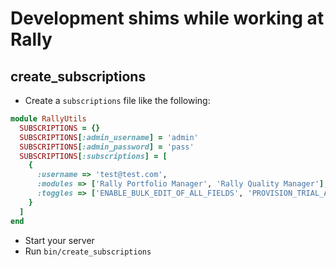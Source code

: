 # Development shims while working at Rally

## create_subscriptions
* Create a `subscriptions` file like the following:

```ruby
module RallyUtils
  SUBSCRIPTIONS = {}
  SUBSCRIPTIONS[:admin_username] = 'admin'
  SUBSCRIPTIONS[:admin_password] = 'pass'
  SUBSCRIPTIONS[:subscriptions] = [
    {
      :username => 'test@test.com',
      :modules => ['Rally Portfolio Manager', 'Rally Quality Manager'],
      :toggles => ['ENABLE_BULK_EDIT_OF_ALL_FIELDS', 'PROVISION_TRIAL_AND_COMMUNITY_IN_PROD']
    }
  ]
end
```
* Start your server
* Run `bin/create_subscriptions`
